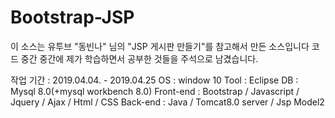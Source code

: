 # Bootstrap-JSP #
이 소스는 유투브 "동빈나" 님의 "JSP 게시판 만들기"를 참고해서 만든 소스입니다
코드 중간 중간에 제가 학습하면서 공부한 것들을 주석으로 남겼습니다.

작업 기간 : 2019.04.04. - 2019.04.25
OS : window 10
Tool : Eclipse
DB : Mysql 8.0(+mysql workbench 8.0)
Front-end : Bootstrap / Javascript / Jquery / Ajax / Html / CSS
Back-end : Java / Tomcat8.0 server / Jsp Model2
